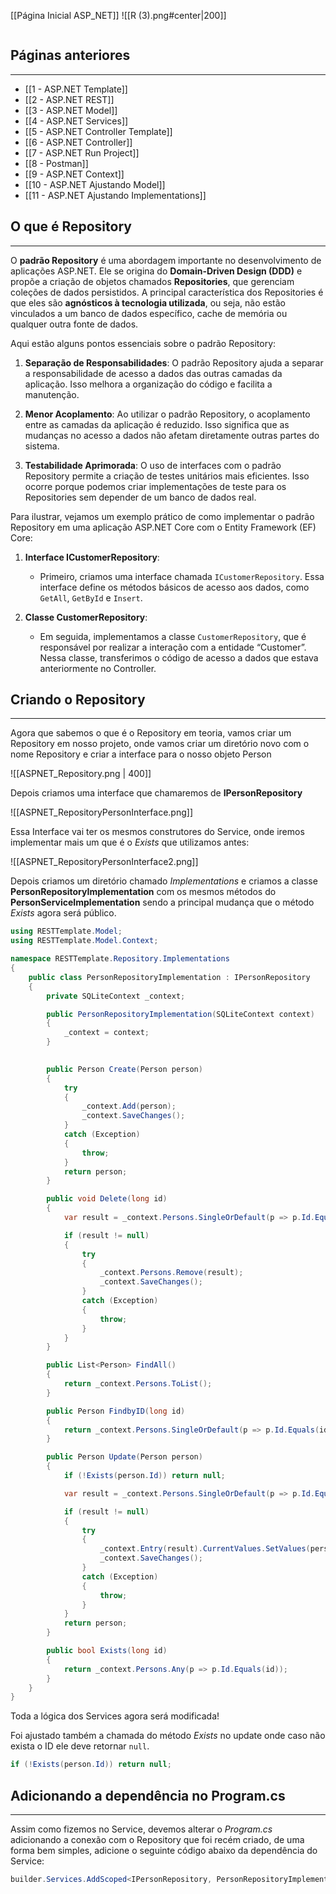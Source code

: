 [[Página Inicial ASP_NET]]
![[R (3).png#center|200]]

```table-of-contents
```

## Páginas anteriores
---
- [[1 - ASP.NET Template]]
- [[2 - ASP.NET REST]]
- [[3 - ASP.NET Model]]
- [[4 - ASP.NET Services]]
- [[5 - ASP.NET Controller Template]]
- [[6 - ASP.NET Controller]]
- [[7 - ASP.NET Run Project]]
- [[8 - Postman]]
- [[9 - ASP.NET Context]]
- [[10 - ASP.NET Ajustando Model]]
- [[11 - ASP.NET Ajustando Implementations]]

## O que é Repository
---
O **padrão Repository** é uma abordagem importante no desenvolvimento de aplicações ASP.NET. Ele se origina do **Domain-Driven Design (DDD)** e propõe a criação de objetos chamados **Repositories**, que gerenciam coleções de dados persistidos. A principal característica dos Repositories é que eles são **agnósticos à tecnologia utilizada**, ou seja, não estão vinculados a um banco de dados específico, cache de memória ou qualquer outra fonte de dados.

Aqui estão alguns pontos essenciais sobre o padrão Repository:

1. **Separação de Responsabilidades**: O padrão Repository ajuda a separar a responsabilidade de acesso a dados das outras camadas da aplicação. Isso melhora a organização do código e facilita a manutenção.
    
2. **Menor Acoplamento**: Ao utilizar o padrão Repository, o acoplamento entre as camadas da aplicação é reduzido. Isso significa que as mudanças no acesso a dados não afetam diretamente outras partes do sistema.
    
3. **Testabilidade Aprimorada**: O uso de interfaces com o padrão Repository permite a criação de testes unitários mais eficientes. Isso ocorre porque podemos criar implementações de teste para os Repositories sem depender de um banco de dados real.
    

Para ilustrar, vejamos um exemplo prático de como implementar o padrão Repository em uma aplicação ASP.NET Core com o Entity Framework (EF) Core:

1. **Interface ICustomerRepository**:
    
    - Primeiro, criamos uma interface chamada `ICustomerRepository`. Essa interface define os métodos básicos de acesso aos dados, como `GetAll`, `GetById` e `Insert`.
2. **Classe CustomerRepository**:
    
    - Em seguida, implementamos a classe `CustomerRepository`, que é responsável por realizar a interação com a entidade “Customer”. Nessa classe, transferimos o código de acesso a dados que estava anteriormente no Controller.

## Criando o Repository
---
Agora que sabemos o que é o Repository em teoria, vamos criar um Repository em nosso projeto, onde vamos criar um diretório novo com o nome Repository e criar a interface para o nosso objeto Person

![[ASPNET_Repository.png | 400]]

Depois criamos uma interface que chamaremos de __IPersonRepository__

![[ASPNET_RepositoryPersonInterface.png]]

Essa Interface vai ter os mesmos construtores do Service, onde iremos implementar mais um que é o _Exists_ que utilizamos antes:

![[ASPNET_RepositoryPersonInterface2.png]]

Depois criamos um diretório chamado _Implementations_ e criamos a classe __PersonRepositoryImplementation__ com os mesmos métodos do __PersonServiceImplementation__ sendo a principal mudança que o método _Exists_ agora será público.

```csharp
using RESTTemplate.Model;
using RESTTemplate.Model.Context;

namespace RESTTemplate.Repository.Implementations
{
    public class PersonRepositoryImplementation : IPersonRepository
    {
        private SQLiteContext _context;

        public PersonRepositoryImplementation(SQLiteContext context) 
        { 
            _context = context; 
        }

        
        public Person Create(Person person)
        {
            try
            {
                _context.Add(person);
                _context.SaveChanges();
            }
            catch (Exception)
            {
                throw;
            }
            return person;
        }

        public void Delete(long id)
        {
            var result = _context.Persons.SingleOrDefault(p => p.Id.Equals(id));

            if (result != null)
            {
                try
                {
                    _context.Persons.Remove(result);
                    _context.SaveChanges();
                }
                catch (Exception)
                {
                    throw;
                }
            }
        }

        public List<Person> FindAll()
        {
            return _context.Persons.ToList();
        }

        public Person FindbyID(long id)
        {
            return _context.Persons.SingleOrDefault(p => p.Id.Equals(id));
        }

        public Person Update(Person person)
        {
            if (!Exists(person.Id)) return null;

            var result = _context.Persons.SingleOrDefault(p => p.Id.Equals(person.Id));

            if (result != null)
            {
                try
                {
                    _context.Entry(result).CurrentValues.SetValues(person);
                    _context.SaveChanges();
                }
                catch (Exception)
                {
                    throw;
                }
            }
            return person;
        }

        public bool Exists(long id)
        {
            return _context.Persons.Any(p => p.Id.Equals(id));
        }
    }
}
```

Toda a lógica dos Services agora será modificada!

Foi ajustado também a chamada do método _Exists_ no update onde caso não exista o ID ele deve retornar `null`.
```csharp
if (!Exists(person.Id)) return null;
```

## Adicionando a dependência no Program.cs
---
Assim como fizemos no Service, devemos alterar o _Program.cs_ adicionando a conexão com o Repository que foi recém criado, de uma forma bem simples, adicione o seguinte código abaixo da dependência do Service:

```csharp
builder.Services.AddScoped<IPersonRepository, PersonRepositoryImplementation>();
```


